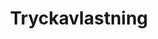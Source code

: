 ---
title: 'Tryckavlastning'
symbol_image: '/images/symbols/insats/52.svg'
weight: 52
card: true
card_color: 'bg-symbol-yellow'
---